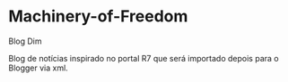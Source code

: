 # Machinery-of-Freedom
Blog Dim

Blog de notícias inspirado no portal R7 que será importado depois para o Blogger via xml.
